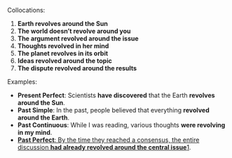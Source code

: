 Collocations:

1. **Earth revolves around the Sun**
2. **The world doesn’t revolve around you**
3. **The argument revolved around the issue**
4. **Thoughts revolved in her mind**
5. **The planet revolves in its orbit**
6. **Ideas revolved around the topic**
7. **The dispute revolved around the results**

Examples:

- **Present Perfect**: Scientists **have discovered** that the Earth **revolves around the Sun**.
- **Past Simple**: In the past, people believed that everything **revolved around the Earth**.
- **Past Continuous**: While I was reading, various thoughts **were revolving in my mind**.
- [**Past Perfect**: By the time they reached a consensus, the entire discussion **had already revolved around the central issue**](https://www.wordreference.com/englishcollocations/revolve)[1](https://www.wordreference.com/englishcollocations/revolve).